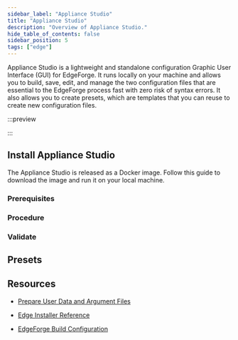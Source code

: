 ```yaml
---
sidebar_label: "Appliance Studio"
title: "Appliance Studio"
description: "Overview of Appliance Studio."
hide_table_of_contents: false
sidebar_position: 5
tags: ["edge"]
---
```


Appliance Studio is a lightweight and standalone configuration Graphic User Interface (GUI) for EdgeForge. It runs
locally on your machine and allows you to build, save, edit, and manage the two configuration files that are essential
to the EdgeForge process fast with zero risk of syntax errors. It also allows you to create presets, which are templates
that you can reuse to create new configuration files.

:::preview

:::

## Install Appliance Studio

The Appliance Studio is released as a Docker image. Follow this guide to download the image and run it on your local
machine.

### Prerequisites

### Procedure

### Validate

## Presets

## Resources

- [Prepare User Data and Argument Files](./prepare-user-data.md)

- [Edge Installer Reference](../edge-configuration/installer-reference.md)

- [EdgeForge Build Configuration](./palette-canvos/arg.md)
